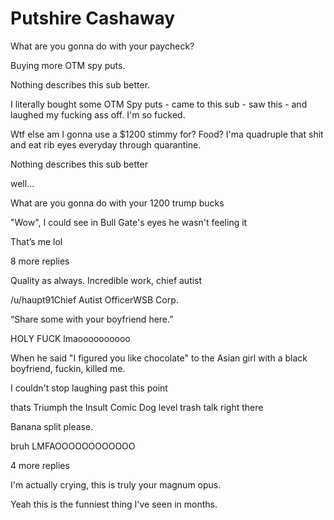 Putshire Cashaway
=================

What are you gonna do with your paycheck?

Buying more OTM spy puts.

Nothing describes this sub better.

I literally bought some OTM Spy puts - came to this sub - saw this - and laughed my fucking ass off. I'm so fucked.

Wtf else am I gonna use a $1200 stimmy for?  Food?  I'ma quadruple that shit and eat rib eyes everyday through quarantine.

Nothing describes this sub better

well...

What are you gonna do with your 1200 trump bucks

"Wow", I could see in Bull Gate's eyes he wasn't feeling it

That’s me lol

8 more replies

Quality as always. Incredible work, chief autist

/u/haupt91Chief Autist OfficerWSB Corp.

“Share some with your boyfriend here.”

HOLY FUCK lmaoooooooooo

When he  said "I figured you like chocolate" to the Asian girl with a black boyfriend, fuckin, killed me.

I couldn't stop laughing past this point

thats Triumph the Insult Comic Dog level trash talk right there

Banana split please.

bruh LMFAOOOOOOOOOOOO

4 more replies

I'm actually crying, this is truly your magnum opus.

Yeah this is the funniest thing I've seen in months.